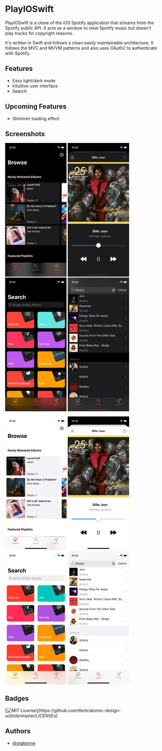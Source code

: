 # PlayIOSwift
PlayIOSwift is a clone of the iOS Spotify application that streams from the Spotify public API. It acts as a window to view Spotify music but doesn't play tracks for copyright reasons. 

It's written in Swift and follows a clean easily maintainable architecture. It follows the MVC and MVVM patterns and also uses OAuth2 to authenticate with Spotify. 

## Features
- Easy light/dark mode
- Intuitive user interface
- Search

## Upcoming Features
- Shimmer loading effect

## Screenshots
<img src="https://github.com/Otakenne/PlayIOSwift/blob/main/Simulator%20Screen%20Shot%20-%20iPhone%2013%20mini%20-%202022-02-05%20at%2010.32.07.png" width="200">                              <img src="https://github.com/Otakenne/PlayIOSwift/blob/main/Simulator%20Screen%20Shot%20-%20iPhone%2013%20mini%20-%202022-02-05%20at%2010.32.24.png" width="200">                             <img src="https://github.com/Otakenne/PlayIOSwift/blob/main/Simulator%20Screen%20Shot%20-%20iPhone%2013%20mini%20-%202022-02-05%20at%2010.32.37.png" width="200">                             <img src="https://github.com/Otakenne/PlayIOSwift/blob/main/Simulator%20Screen%20Shot%20-%20iPhone%2013%20mini%20-%202022-02-05%20at%2010.32.54.png" width="200">            

<img src="https://github.com/Otakenne/PlayIOSwift/blob/main/Simulator%20Screen%20Shot%20-%20iPhone%2013%20mini%20-%202022-02-05%20at%2010.32.15.png" width="200">                              <img src="https://github.com/Otakenne/PlayIOSwift/blob/main/Simulator%20Screen%20Shot%20-%20iPhone%2013%20mini%20-%202022-02-05%20at%2010.32.28.png" width="200">                             <img src="https://github.com/Otakenne/PlayIOSwift/blob/main/Simulator%20Screen%20Shot%20-%20iPhone%2013%20mini%20-%202022-02-05%20at%2010.32.39.png" width="200">                             <img src="https://github.com/Otakenne/PlayIOSwift/blob/main/Simulator%20Screen%20Shot%20-%20iPhone%2013%20mini%20-%202022-02-05%20at%2010.32.55.png" width="200">           

## Badges

[![MIT License](https://img.shields.io/apm/l/atomic-design-ui.svg?)](https://github.com/tterb/atomic-design-ui/blob/master/LICENSEs)

## Authors

- [@otakenne](https://www.github.com/otakenne)
